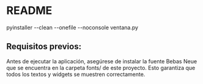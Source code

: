 # README

pyinstaller --clean --onefile --noconsole ventana.py

## Requisitos previos:
Antes de ejecutar la aplicación, asegúrese de instalar la fuente Bebas Neue que se encuentra en la carpeta fonts/ de este proyecto.
Esto garantiza que todos los textos y widgets se muestren correctamente.
